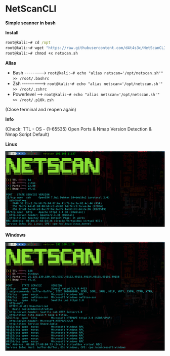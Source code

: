 # NetScanCLI

**Simple scanner in bash**

**Install**
```cmd
root@kali:~# cd /opt
root@kali:~# wget "https://raw.githubusercontent.com/d4t4s3c/NetScanCLI/main/netscan.sh"
root@kali:~# chmod +x netscan.sh
```
**Alias**

- Bash --------> `root@kali:~# echo "alias netscan='/opt/netscan.sh'" >> /root/.bashrc`
- Zsh --------->  `root@kali:~# echo "alias netscan='/opt/netscan.sh'" >> /root/.zshrc`
- Powerlevel --> `root@kali:~# echo "alias netscan='/opt/netscan.sh'" >> /root/.p10k.zsh`

(Close terminal and reopen again)

**Info**

(Check: TTL - OS - (1-65535) Open Ports & Nmap Version Detection & Nmap Script Default)

**Linux**

![](/01.png)

**Windows**

![](/02.png)
